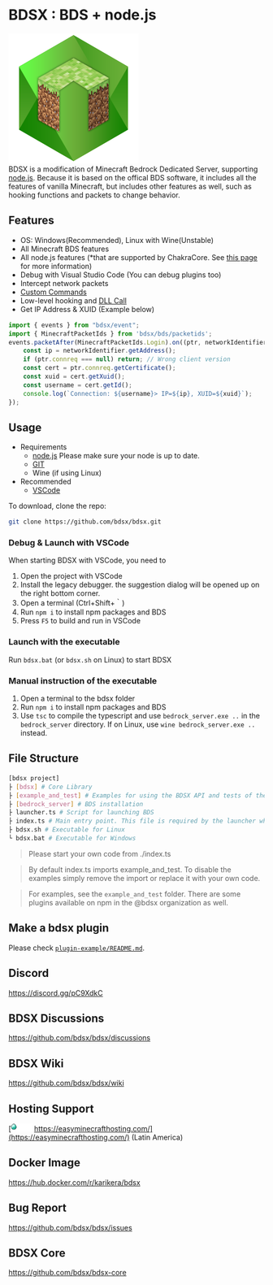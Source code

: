 # BDSX : BDS + node.js
![logo](bdsx/images/icon.png)  
BDSX is a modification of Minecraft Bedrock Dedicated Server, supporting [node.js](https://nodejs.org/). Because it is based on the offical BDS software, it includes all the features of vanilla Minecraft, but includes other features as well, such as hooking functions and packets to change behavior. 

## Features

* OS: Windows(Recommended), Linux with Wine(Unstable)
* All Minecraft BDS features
* All node.js features (*that are supported by ChakraCore. See [this page](https://github.com/bdsx/bdsx/wiki/Available-NPM-Modules) for more information)
* Debug with Visual Studio Code (You can debug plugins too)
* Intercept network packets
* [Custom Commands](https://github.com/bdsx/bdsx/wiki/Custom-Commands)
* Low-level hooking and [DLL Call](https://github.com/bdsx/bdsx/wiki/Call-DLL-Directly)
* Get IP Address & XUID (Example below)

```ts
import { events } from "bdsx/event";
import { MinecraftPacketIds } from 'bdsx/bds/packetids';
events.packetAfter(MinecraftPacketIds.Login).on((ptr, networkIdentifier, packetId)=>{
    const ip = networkIdentifier.getAddress();
    if (ptr.connreq === null) return; // Wrong client version
    const cert = ptr.connreq.getCertificate();
    const xuid = cert.getXuid();
    const username = cert.getId();
    console.log(`Connection: ${username}> IP=${ip}, XUID=${xuid}`);
});
```

## Usage
* Requirements
    * [node.js](https://nodejs.org/) Please make sure your node is up to date.
    * [GIT](https://git-scm.com/download)
    * Wine (if using Linux)
* Recommended  
    * [VSCode](https://code.visualstudio.com/)

To download, clone the repo:
```bash
git clone https://github.com/bdsx/bdsx.git
```

### Debug & Launch with VSCode
When starting BDSX with VSCode, you need to
1. Open the project with VSCode
2. Install the legacy debugger. the suggestion dialog will be opened up on the right bottom corner.
3. Open a terminal (Ctrl+Shift+｀)
4. Run `npm i` to install npm packages and BDS
5. Press `F5` to build and run in VSCode

### Launch with the executable
Run `bdsx.bat` (or `bdsx.sh` on Linux) to start BDSX

### Manual instruction of the executable
1. Open a terminal to the bdsx folder
2. Run `npm i` to install npm packages and BDS
3. Use `tsc` to compile the typescript and use `bedrock_server.exe ..` in the `bedrock_server` directory. If on Linux, use `wine bedrock_server.exe ..` instead. 

## File Structure
```sh
[bdsx project]
├ [bdsx] # Core Library
├ [example_and_test] # Examples for using the BDSX API and tests of the BDSX API
├ [bedrock_server] # BDS installation
├ launcher.ts # Script for launching BDS
├ index.ts # Main entry point. This file is required by the launcher when BDS is fully started.
├ bdsx.sh # Executable for Linux
└ bdsx.bat # Executable for Windows 
```
> Please start your own code from ./index.ts

> By default index.ts imports example_and_test. To disable the examples simply remove the import or replace it with your own code.

> For examples, see the `example_and_test` folder. There are some plugins available on npm in the @bdsx organization as well.  

## Make a bdsx plugin
Please check [`plugin-example/README.md`](plugin-example/README.md).

## Discord
https://discord.gg/pC9XdkC

## BDSX Discussions
https://github.com/bdsx/bdsx/discussions

## BDSX Wiki
https://github.com/bdsx/bdsx/wiki

## Hosting Support
[<img src="bdsx/images/supports/emh.png" height="15"> https://easyminecrafthosting.com/](https://easyminecrafthosting.com/) (Latin America)

## Docker Image
https://hub.docker.com/r/karikera/bdsx

## Bug Report
https://github.com/bdsx/bdsx/issues

## BDSX Core
https://github.com/bdsx/bdsx-core

